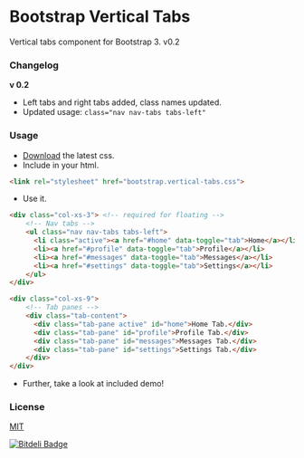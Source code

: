 Bootstrap Vertical Tabs
=======================

Vertical tabs component for Bootstrap 3.
v0.2

### Changelog
**v 0.2**
* Left tabs and right tabs added, class names updated.
* Updated usage: ``` class="nav nav-tabs tabs-left" ```

### Usage

* [Download](https://github.com/dbtek/bootstrap-vertical-tabs/archive/master.zip) the latest css.
* Include in your html.

```html
<link rel="stylesheet" href="bootstrap.vertical-tabs.css">
```

* Use it.

```html
<div class="col-xs-3"> <!-- required for floating -->
    <!-- Nav tabs -->
    <ul class="nav nav-tabs tabs-left">
      <li class="active"><a href="#home" data-toggle="tab">Home</a></li>
      <li><a href="#profile" data-toggle="tab">Profile</a></li>
      <li><a href="#messages" data-toggle="tab">Messages</a></li>
      <li><a href="#settings" data-toggle="tab">Settings</a></li>
    </ul>
</div>

<div class="col-xs-9">
    <!-- Tab panes -->
    <div class="tab-content">
      <div class="tab-pane active" id="home">Home Tab.</div>
      <div class="tab-pane" id="profile">Profile Tab.</div>
      <div class="tab-pane" id="messages">Messages Tab.</div>
      <div class="tab-pane" id="settings">Settings Tab.</div>
    </div>
</div>  
```
* Further, take a look at included demo!

### License
[MIT](opensource.org/licenses/MIT)


[![Bitdeli Badge](https://d2weczhvl823v0.cloudfront.net/dbtek/bootstrap-vertical-tabs/trend.png)](https://bitdeli.com/free "Bitdeli Badge")

